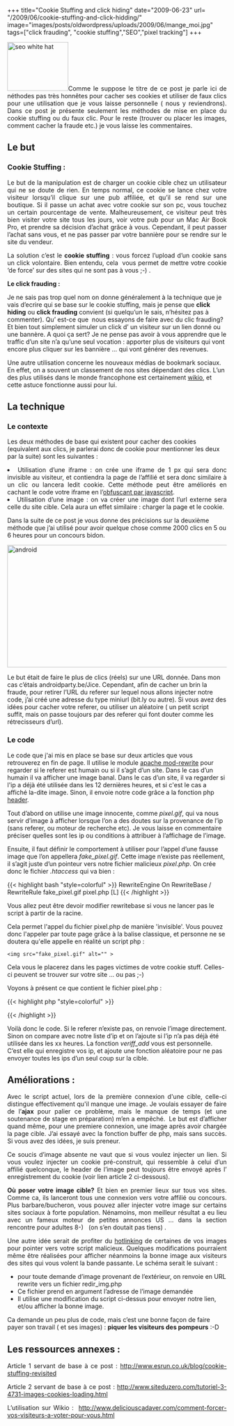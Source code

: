 +++
title="Cookie Stuffing and click hiding"
date="2009-06-23"
url= "/2009/06/cookie-stuffing-and-click-hidding/"
image="images/posts/oldwordpress/uploads/2009/06/mange_moi.jpg"
tags=["click frauding", "cookie stuffing","SEO","pixel tracking"]
+++


<p style="text-align: justify;">
  <img title="seo white hat" src="/images/posts/oldwordpress/uploads/2009/02/seo_white_hat.jpg" alt="seo white hat" width="140" height="112" >Comme le suppose le titre de ce post je parle ici de néthodes pas très honnêtes pour cacher ses cookies et utiliser de faux clics pour une utilisation que je vous laisse personnelle ( nous y reviendrons). Dans ce post je présente seulement les méthodes de mise en place du cookie stuffing ou du faux clic. Pour le reste (trouver ou placer les images, comment cacher la fraude etc.) je vous laisse les commentaires.
</p>

<h2 style="text-align: justify;">
  <!--more-->
</h2>

<h2 style="text-align: justify;">
  Le but
</h2>

<h3 style="text-align: justify;">
  Cookie Stuffing :
</h3>

<p style="text-align: justify;">
  Le but de la manipulation est de charger un cookie cible chez un utilisateur qui ne se doute de rien. En temps normal, ce cookie se lance chez votre visiteur lorsqu&#8217;il clique sur une pub affiliée, et qu&#8217;il se rend sur une boutique. Si il passe un achat avec votre cookie sur son pc, vous touchez un certain pourcentage de vente. Malheureusement, ce visiteur peut très bien visiter votre site tous les jours, voir votre pub pour un Mac Air Book Pro, et prendre sa décision d&#8217;achat grâce à vous. Cependant, il peut passer l&#8217;achat sans vous, et ne pas passer par votre bannière pour se rendre sur le site du vendeur.
</p>

<p style="text-align: justify;">
  La solution c&#8217;est le <strong>cookie stuffing</strong> : vous forcez l&#8217;upload d&#8217;un cookie sans un click volontaire. Bien entendu, cela  vous permet de mettre votre cookie &#8216;de force&#8217; sur des sites qui ne sont pas à vous ;-) .
</p>

<p style="text-align: justify;">
  <strong>Le click frauding :</strong>
</p>


  Je ne sais pas trop quel nom on donne généralement à la technique que je vais d&#8217;ecrire qui se base sur le cookie stuffing, mais je pense que <strong>click hiding</strong> ou <strong>click frauding</strong> convient (si quelqu&#8217;un le sais, n&#8217;hésitez pas à commenter). Qu&#8217; est-ce que  nous essayons de faire avec du clic frauding? Et bien tout simplement simuler un click d&#8217; un visiteur sur un lien donné ou une bannère. A quoi ça sert? Je ne pense pas avoir à vous apprendre que le traffic d&#8217;un site n&#8217;a qu&#8217;une seul vocation : apporter plus de visiteurs qui vont encore plus cliquer sur les bannière &#8230; qui vont générer des revenues.



  Une autre utilisation concerne les nouveaux médias de bookmark sociaux. En effet, on a souvent un classement de nos sites dépendant des clics. L&#8217;un des plus utilisés dans le monde francophone est certainement <a title="Wikio - Bookmark sociaux" href="http://www.wikio.fr/" target="_blank">wikio</a>, et cette astuce fonctionne aussi pour lui.


## La technique


### Le contexte

  Les deux méthodes de base qui existent pour cacher des cookies (equivalent aux clics, je parlerai donc de cookie pour mentionner les deux par la suite) sont les suivantes :

<li style="text-align: justify;">
  Utilisation d&#8217;une iframe : on crée une iframe de 1 px qui sera donc invisible au visiteur, et contiendra la page de l&#8217;affilié et sera donc similaire à un clic ou lancera ledit cookie. Cette méthode peut être améliorés en cachant le code votre iframe en l&#8217;<a title="JS obfuscator" href="http://www.daftlogic.com/projects-online-javascript-obfuscator.htm" target="_blank">obfuscant par javascript</a>.
</li>
<li style="text-align: justify;">
  Utilisation d&#8217;une image : on va créer une image dont l&#8217;url externe sera celle du site cible. Cela aura un effet similaire : charger la page et le cookie.
</li>

Dans la suite de ce post je vous donne des précisions sur la deuxième méthode que j&#8217;ai utilisé pour avoir quelque chose comme 2000 clics en 5 ou 6 heures pour un concours bidon.

<img class="aligncenter size-full wp-image-511" title="android" src="/images/posts/oldwordpress/uploads/2009/06/android.png" alt="android" width="600" height="281" >

<br class="spacer_" />

Le but était de faire le plus de clics (réels) sur une URL donnée. Dans mon cas c&#8217;étais androidparty.be/Jice. Cependant, afin de cacher un brin la fraude, pour retirer l&#8217;URL du referer sur lequel nous allons injecter notre code, j&#8217;ai créé une adresse du type miniurl (bit.ly ou autre). Si vous avez des idées pour cacher votre referer, ou utiliser un aléatoire ( un petit script suffit, mais on passe toujours par des referer qui font douter comme les rétrecisseurs d&#8217;url).

### Le code


Le code que j'ai mis en place se base sur deux articles que vous retrouverez en fin de page. Il utilise le module <a title="Apache Mod Rewrite et Url Rewriting" href="http://www.apache-mod-rewrite.fr" target="_blank">apache mod-rewrite</a> pour regarder si le referer est humain ou si il s&#8217;agit d&#8217;un site. Dans le cas d&#8217;un humain il va afficher une image banal. Dans le cas d&#8217;un site, il va regarder si l'ip a déjà été utilisée dans les 12 dernières heures, et si c'est le cas a affiché la-dite image. Sinon, il envoie notre code grâce a la fonction php <a title="Php header" href="http://www.php.net/header" target="_blank">header</a>.



  Tout d&#8217;abord on utilise une image innocente, comme <em>pixel.gif</em>, qui va nous servir d&#8217;image à afficher lorsque l&#8217;on a des doutes sur la provenance de l&#8217;ip (sans referer, ou moteur de recherche etc). Je vous laisse en commentaire préciser quelles sont les ip ou conditions à attribuer à l&#8217;affichage de l&#8217;image.

  Ensuite, il faut définir le comportement à utiliser pour l&#8217;appel d&#8217;une fausse image que l&#8217;on appellera <em>fake_pixel.gif</em>. Cette image n&#8217;existe pas réellement, il s&#8217;agit juste d&#8217;un pointeur vers notre fichier malicieux <em>pixel.php</em>. On crée donc le fichier <em>.htaccess </em>qui va bien :



{{< highlight  bash "style=colorful" >}}
RewriteEngine On
RewriteBase /
RewriteRule fake_pixel.gif pixel.php [L]
{{< /highlight  >}}




Vous allez peut être devoir modifier rewritebase si vous ne lancer pas le script à partir de la racine.

Cela permet l'appel du fichier pixel.php de manière 'invisible'. Vous pouvez donc l'appeler par toute page grâce à la balise classique, et personne ne se doutera qu'elle appelle en réalité un script php :

`<img src="fake_pixel.gif" alt="" >`

Cela vous le placerez dans les pages victimes de votre cookie stuff. Celles-ci peuvent se trouver sur votre site &#8230; ou pas ;-)

Voyons à présent ce que contient le fichier pixel.php :

{{< highlight  php "style=colorful" >}}
<?php
if(!$_SERVER['HTTP_REFERER']){
  header("Content-type: image/gif");
  readfile('pixel.gif');
} else {
  $targ=veriff_add("list_ip.txt"); //ip sont enregistrées et comparées
  if($targ){
    header("Location: http://tinyurl.com/androidparty-Jice");
  } else {
    header("Content-type: image/gif");
    header("Status: 200",true);
    readfile('pixel.gif');
  }
}?>
{{< /highlight >}}


  Voilà donc le code. Si le referer n&#8217;existe pas, on renvoie l&#8217;image directement. Sinon on compare avec notre liste d&#8217;ip et on l&#8217;ajoute si l&#8217;ip n&#8217;a pas déjà été utilisée dans les xx heures. La fonction *veriff_add* vous est personnelle. C&#8217;est elle qui enregistre vos ip, et ajoute une fonction aléatoire pour ne pas envoyer toutes les ips d&#8217;un seul coup sur la cible.


## Améliorations :

<p style="text-align: justify;">
  Avec le script actuel, lors de la première connexion d'une cible, celle-ci distingue effectivement qu'il manque une image. Je voulais essayer de faire de l&#8217;<strong>ajax </strong>pour palier ce problème, mais le manque de temps (et une soutenance de stage en préparation) m&#8217;en a empêché.  Le but est d&#8217;afficher quand même, pour une premiere connexion, une image après avoir chargée la page cible. J&#8217;ai essayé avec la fonction buffer de php, mais sans succès. Si vous avez des idées, je suis preneur.
</p>

<p style="text-align: justify;">
  Ce soucis d&#8217;image absente ne vaut que si vous voulez injecter un lien. Si vous voulez injecter un cookie pré-construit, qui ressemble à celui d&#8217;un affilié quelconque, le header de l&#8217;image peut toujours être envoyé après l&#8217; enregistrement du cookie (voir lien article 2 ci-dessous).
</p>

<p style="text-align: justify;">
  <strong>Où poser votre image cible?</strong> Et bien en premier lieux sur tous vos sites. Comme ca, ils lanceront tous une connexion vers votre affilié ou concours. Plus barbare/bucheron, vous pouvez aller injecter votre image sur certains sites sociaux à forte population. Nénamoins, mon meilleur résultat a eu lieu avec un fameux moteur de petites annonces US &#8230; dans la section rencontre pour adultes 8-)   (on s&#8217;en doutait pas tiens) .
</p>

<p style="text-align: justify;">
  Une autre idée serait de profiter du <a title="Vol de bande passante / hot linking d'images" href="http://www.apache-mod-rewrite.fr/empecher-le-vol-de-bande-passante" target="_blank">hotlinking</a> de certaines de vos images pour pointer vers votre script malicieux. Quelques modifications pourraient même être réalisées pour afficher néanmoins la bonne image aux visiteurs des sites qui vous volent la bande passante. Le schéma serait le suivant :
</p>

  * pour toute demande d&#8217;image provenant de l&#8217;extérieur, on renvoie en URL rewrite vers un fichier redir_img.php
  * Ce fichier prend en argument l&#8217;adresse de l&#8217;image demandée
  * Il utilise une modification du script ci-dessus pour envoyer notre lien, et/ou afficher la bonne image.

Ca demande un peu plus de code, mais c&#8217;est une bonne façon de faire payer son travail ( et ses images) : **piquer les visiteurs des pompeurs** :-D


<h2 style="text-align: justify;">
  Les ressources annexes :
</h2>

<p style="text-align: justify;">
  Article 1 servant de base à ce post : <a title="Cookie Stuffing" href="http://www.esrun.co.uk/blog/cookie-stuffing-revisited/" target="_blank">http://www.esrun.co.uk/blog/cookie-stuffing-revisited</a>
</p>

<p style="text-align: justify;">
  Article 2 servant de base à ce post : <a title="Cookie stuffing par image" href="http://www.siteduzero.com/tutoriel-3-4731-images-cookies-loading.html" target="_blank">http://www.siteduzero.com/tutoriel-3-4731-images-cookies-loading.html</a>
</p>

<p style="text-align: justify;">
  L&#8217;utilisation sur Wikio :  <a title="Fraude clic wikio" href="http://www.deliciouscadaver.com/comment-forcer-vos-visiteurs-a-voter-pour-vous.html" target="_blank">http://www.deliciouscadaver.com/comment-forcer-vos-visiteurs-a-voter-pour-vous.html</a>
</p>
